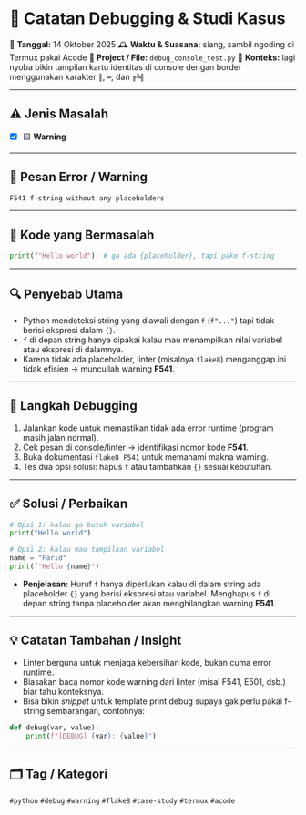 # 🐞 **Catatan Debugging & Studi Kasus**

📅 **Tanggal:** 14 Oktober 2025
🕰️ **Waktu & Suasana:** siang, sambil ngoding di Termux pakai Acode
📂 **Project / File:** `debug_console_test.py`
🧩 **Konteks:** lagi nyoba bikin tampilan kartu identitas di console dengan border menggunakan karakter `║`, `═`, dan `╔╚╣`

---

## ⚠️ **Jenis Masalah**

* [x] 🟨 **Warning**

---

## 💬 **Pesan Error / Warning**

```md
F541 f-string without any placeholders
```

---

## 📖 **Kode yang Bermasalah**

```python
print(f"Hello world")  # ga ada {placeholder}, tapi pake f-string
```

---

## 🔍 **Penyebab Utama**

* Python mendeteksi string yang diawali dengan `f` (`f"..."`) tapi tidak berisi ekspresi dalam `{}`.
* `f` di depan string hanya dipakai kalau mau menampilkan nilai variabel atau ekspresi di dalamnya.
* Karena tidak ada placeholder, linter (misalnya `flake8`) menganggap ini tidak efisien → muncullah warning **F541**.

---

## 🧰 **Langkah Debugging**

1. Jalankan kode untuk memastikan tidak ada error runtime (program masih jalan normal).
2. Cek pesan di console/linter → identifikasi nomor kode **F541**.
3. Buka dokumentasi `flake8 F541` untuk memahami makna warning.
4. Tes dua opsi solusi: hapus `f` atau tambahkan `{}` sesuai kebutuhan.

---

## ✅ **Solusi / Perbaikan**

```python
# Opsi 1: kalau ga butuh variabel
print("Hello world")

# Opsi 2: kalau mau tampilkan variabel
name = "Farid"
print(f"Hello {name}")
```

* **Penjelasan:**
  Huruf `f` hanya diperlukan kalau di dalam string ada placeholder `{}` yang berisi ekspresi atau variabel.
  Menghapus `f` di depan string tanpa placeholder akan menghilangkan warning **F541**.

---

## 💡 **Catatan Tambahan / Insight**

* Linter berguna untuk menjaga kebersihan kode, bukan cuma error runtime.
* Biasakan baca nomor kode warning dari linter (misal F541, E501, dsb.) biar tahu konteksnya.
* Bisa bikin *snippet* untuk template print debug supaya gak perlu pakai f-string sembarangan, contohnya:

```python
def debug(var, value):
    print(f"[DEBUG] {var}: {value}")
```

---

## 🗂️ **Tag / Kategori**

`#python` `#debug` `#warning` `#flake8` `#case-study` `#termux` `#acode`